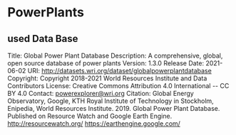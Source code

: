 # PowerPlants

## used Data Base 

Title: Global Power Plant Database 
Description: A comprehensive, global, open source database of power plants
Version: 1.3.0
Release Date: 2021-06-02
URI: http://datasets.wri.org/dataset/globalpowerplantdatabase
Copyright: Copyright 2018-2021 World Resources Institute and Data Contributors
License: Creative Commons Attribution 4.0 International -- CC BY 4.0
Contact: powerexplorer@wri.org
Citation: Global Energy Observatory, Google, KTH Royal Institute of Technology in Stockholm, Enipedia, World Resources Institute. 2019. Global Power Plant Database. Published on Resource Watch and Google Earth Engine. http://resourcewatch.org/ https://earthengine.google.com/  

